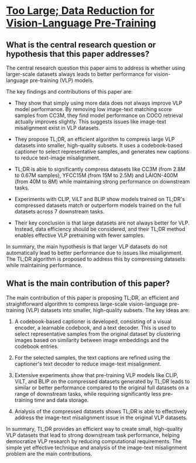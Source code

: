 # [Too Large; Data Reduction for Vision-Language Pre-Training](https://arxiv.org/abs/2305.20087)

## What is the central research question or hypothesis that this paper addresses?

 The central research question this paper aims to address is whether using larger-scale datasets always leads to better performance for vision-language pre-training (VLP) models. 

The key findings and contributions of this paper are:

- They show that simply using more data does not always improve VLP model performance. By removing low image-text matching score samples from CC3M, they find model performance on COCO retrieval actually improves slightly. This suggests issues like image-text misalignment exist in VLP datasets.

- They propose TL;DR, an efficient algorithm to compress large VLP datasets into smaller, high-quality subsets. It uses a codebook-based captioner to select representative samples, and generates new captions to reduce text-image misalignment. 

- TL;DR is able to significantly compress datasets like CC3M (from 2.8M to 0.67M samples), YFCC15M (from 15M to 2.5M) and LAION-400M (from 40M to 8M) while maintaining strong performance on downstream tasks.

- Experiments with CLIP, ViLT and BLIP show models trained on TL;DR's compressed datasets match or outperform models trained on the full datasets across 7 downstream tasks.

- Their key conclusion is that large datasets are not always better for VLP. Instead, data efficiency should be considered, and their TL;DR method enables effective VLP pretraining with fewer samples.

In summary, the main hypothesis is that larger VLP datasets do not automatically lead to better performance due to issues like misalignment. The TL;DR algorithm is proposed to address this by compressing datasets while maintaining performance.


## What is the main contribution of this paper?

 The main contribution of this paper is proposing TL;DR, an efficient and straightforward algorithm to compress large-scale vision-language pre-training (VLP) datasets into smaller, high-quality subsets. The key ideas are:

1. A codebook-based captioner is developed, consisting of a visual encoder, a learnable codebook, and a text decoder. This is used to select representative samples from the original dataset by clustering images based on similarity between image embeddings and the codebook entries.

2. For the selected samples, the text captions are refined using the captioner's text decoder to reduce image-text misalignment. 

3. Extensive experiments show that pre-training VLP models like CLIP, ViLT, and BLIP on the compressed datasets generated by TL;DR leads to similar or better performance compared to the original full datasets on a range of downstream tasks, while requiring significantly less pre-training time and data storage.

4. Analysis of the compressed datasets shows TL;DR is able to effectively address the image-text misalignment issue in the original VLP datasets.

In summary, TL;DR provides an efficient way to create small, high-quality VLP datasets that lead to strong downstream task performance, helping democratize VLP research by reducing computational requirements. The simple yet effective technique and analysis of the image-text misalignment problem are the main contributions.
